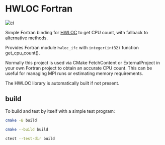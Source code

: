 # HWLOC Fortran

[![ci](https://github.com/scivision/hwloc-fortran/actions/workflows/ci.yml/badge.svg)](https://github.com/scivision/hwloc-fortran/actions/workflows/ci.yml)

Simple Fortran binding for
[HWLOC](https://www.open-mpi.org/projects/hwloc/)
to get CPU count, with fallback to alternative methods.

Provides Fortran module `hwloc_ifc` with `integer(int32)` function get_cpu_count().

Normally this project is used via CMake FetchContent or ExternalProject in your own Fortran project to obtain an accurate CPU count.
This can be useful for managing MPI runs or estimating memory requirements.

The HWLOC library is automatically built if not present.

## build

To build and test by itself with a simple test program:

```sh
cmake -B build

cmake --build build

ctest --test-dir build
```
